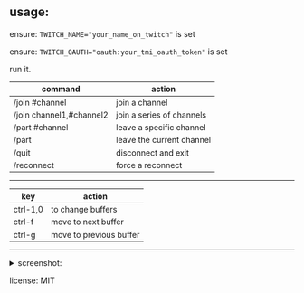 ## usage:

ensure: `TWITCH_NAME="your_name_on_twitch"` is set

ensure: `TWITCH_OAUTH="oauth:your_tmi_oauth_token"` is set

run it.

| command                  | action                    |
| ------------------------ | ------------------------- |
| /join #channel           | join a channel            |
| /join channel1,#channel2 | join a series of channels |
| /part #channel           | leave a specific channel  |
| /part                    | leave the current channel |
| /quit                    | disconnect and exit       |
| /reconnect               | force a reconnect         |

---

| key      | action                  |
| -------- | ----------------------- |
| ctrl-1,0 | to change buffers       |
| ctrl-f   | move to next buffer     |
| ctrl-g   | move to previous buffer |

---

<details>
<summary>screenshot:</summary>

![screenshot](./screenshot.png)

</details>

license: MIT
